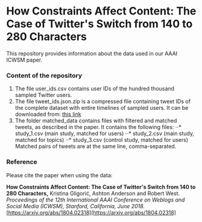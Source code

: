 # How Constraints Affect Content: The Case of Twitter's Switch from 140 to 280 Characters

This repository provides information about the data used in our AAAI ICWSM paper.


### Content of the repository


1. The file user_ids.csv contains user IDs of the hundred thousand sampled Twitter users.
2. The file tweet_ids.json.zip is a compressed file containing tweet IDs of the complete dataset with entire timelines of sampled users. It can be downloaded from: [this link](https://figshare.com/s/c28587a3ce5bca64b0d4)
3. The folder matched_data contains files with filtered and matched tweets, as described in the paper. It contains the following files:
⋅⋅* study_1.csv (main study, matched for users)
⋅⋅* study_2.csv (main study, matched for topics)
⋅⋅* study_3.csv (control study, matched for users)
Matched pairs of tweets are at the same line, comma-separated. 


### Reference

Please cite the paper when using the data:

**How Constraints Affect Content: The Case of Twitter's Switch from 140 to 280 Characters,** Kristina Gligori&#263;, Ashton Anderson and Robert West.   
*Proceedings of the 12th International AAAI Conference on Weblogs and Social Media (ICWSM), Stanford, California, June 2018.*
[https://arxiv.org/abs/1804.02318](https://arxiv.org/abs/1804.02318) 